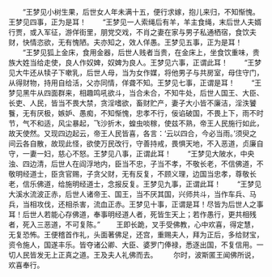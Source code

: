 <!-- { "loadSidebar": true } -->
　　“王梦见小树生果，后世女人年未满十五，便行求嫁，抱儿来归，不知惭愧。王梦见四事，正为是耳！
　　“王梦见一人索绳后有羊，羊主食绳，末后世人夫婿行贾，或入军征，游佯街里，朋党交戏，不肖之妻在家与男子私通栖宿，食饮夫财，快情恣欲，无有愧陋。夫亦知之，效人佯愚。王梦见五事，正为是耳！
　　“王梦见狐上金床，食用金器，后世人贱者当贵，在金床上，坐食饮重味，贵族大姓当给走使，良人作奴婢，奴婢为良人。王梦见六事，正谓此耳！
　　“王梦见大牛还从犊子下嗽乳，后世人母，当为女作媒，将他男子与共房室，母住守门，从得财物，持用自给活，父亦同情，佯聋不知。王梦见七事，正谓是耳！
　　“王梦见黑牛从四面群来，相趣鸣吼欲斗，当合未合，不知牛处，后世人国王、大臣、长吏、人民，皆当不畏大禁，贪淫嗜欲，畜财贮产，妻子大小皆不廉洁，淫泆饕餮，无有厌极，嫉妒、愚痴，不知惭愧，忠孝不行，佞谄破国，不畏上下，雨不时节，气不和适，风尘暴起，飞沙折木，蝗虫啖稼，使兹不熟，帝王人民施行如此，故天使然。又现四边起云，帝王人民皆喜，各言：‘云以四合，今必当雨。’须臾之间云各自散，故现此怪，欲使万民改行，守善持戒，畏惧天地，不入恶道，贞廉自守，一妻一妇，慈心不怒。王梦见八事，正谓此耳！
　　“王梦见大陂水，中央浊、四边清，后世人在阎浮地内，臣当不忠，子当不孝，不敬长老，不信佛道，不敬明经道士，臣贪官赐，子贪父财，无有反复，不顾义理，边国当忠孝，尊敬长老，信乐佛道，给施明经道士，念报反复。王梦见九事，正谓此耳！
　　“王梦见大溪水流波正赤，后世人诸帝王、国王，当不厌其国，兴师共斗，当作车兵、马兵，当相攻伐，还相杀害，流血正赤。王梦见十事，正谓是耳！尽皆为后世人之事耳！后世人若能心存佛道，奉事明经道人者，死皆生天上；若作愚行，更共相残者，死入三恶道，不可复陈。”
　　王即长跪，叉手受佛教，心中欢喜，得定慧，无复恐怖。王便稽首作礼，头面著佛足，还宫，重赐夫人，拜为正后，多给财宝，资令施人，国遂丰乐。皆夺诸公卿、大臣、婆罗门俸禄，悉逐出国，不复信用。一切人民皆发无上正真之道。王及夫人礼佛而去。
　　尔时，波斯匿王闻佛所说，欢喜奉行。



